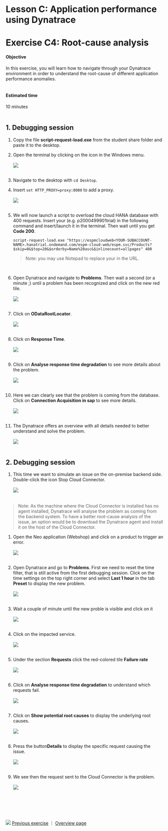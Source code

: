 # Lesson C: Application performance using Dynatrace
# Exercise C4: Root-cause analysis

#### Objective
In this exercise, you will learn how to navigate through your Dynatrace environment in order to understand the root-cause of different application performance anomalies.<br /><br />

#### Estimated time
10 minutes
<br />
<br />

## 1. Debugging session
1. Copy the file **script-request-load.exe** from the student share folder and paste it to the desktop.

1. Open the terminal by clicking on the icon in the Windows menu.<br /><br />
  ![](../../images/c4-terminal-01.png)<br /><br />

1. Navigate to the desktop with `cd Desktop`.

1. Insert `set HTTP_PROXY=proxy:8080` to add a proxy.
<br /><br />
  ![](../../images/c4-terminal-02.png)<br /><br />

1. We will now launch a script to overload the cloud HANA database with 400 requests. Insert your <P-SUBACCOUNT-NAME> (e.g. p2000499901trial) in the following command and insert/launch it in the terminal. Then wait until you get **Code 200**.<br/>

    ```
    script-request-load.exe "https://espmcloudweb<YOUR-SUBACCOUNT-NAME>.hanatrial.ondemand.com/espm-cloud-web/espm.svc/Products?$skip=0&$top=20&$orderby=Name%20asc&$inlinecount=allpages" 400
    ```

    > Note: you may use Notepad to replace your <P-USER> in the URL.
    <br />

1. Open Dynatrace and navigate to **Problems**. Then wait a second (or a minute ;) until a problem has been recognized and click on the new red tile.<br /><br />
  ![](../../images/c4-debug01-01.png)<br /><br />

1. Click on **ODataRootLocator**.<br /><br />
  ![](../../images/c4-debug01-02.png)<br /><br />

1. Click on **Response Time**.<br /><br />
  ![](../../images/c4-debug01-03.png)<br /><br />

1. Click on **Analyse response time degradation** to see more details about the problem.<br /><br />
  ![](../../images/c4-debug01-04.png)<br /><br />

1. Here we can clearly see that the problem is coming from the database. Click on **Connection Acquisition in sap** to see more details.<br /><br />
    ![](../../images/c4-debug01-05.png)<br /><br />

1. The Dynatrace offers an overview with all details needed to better understand and solve the problem.<br /><br />
  ![](../../images/c4-debug01-06.png)<br /><br />


## 2. Debugging session
1. This time we want to simulate an issue on the on-premise backend side. Double-click the icon Stop Cloud Connector.<br /><br />
  ![](../../images/c4-scc-stop.png)<br /><br />

  > Note: As the machine where the Cloud Connector is installed has no agent installed, Dynatrace will analyse the problem as coming from the backend system. To have a better root-cause analysis of the issue, an option would be to download the Dynatrace agent and install it on the host of the Cloud Connector.

1. Open the Neo application (Webshop) and click on a product to trigger an error.<br /><br />
  ![](../../images/c4-scc-stop-app-error.png)<br /><br />

1. Open Dynatrace and go to **Problems**. First we need to reset the time filter, that is still active from the first debugging session. Click on the time settings on the top right corner and select **Last 1 hour** in the tab **Preset** to display the new problem.<br /><br />
  ![](../../images/c4-debug02-01.png)<br /><br />

1. Wait a couple of minute until the new proble is visible and click on it<br /><br />
    ![](../../images/c4-debug02-02.png)<br /><br />

1. Click on the impacted service.<br /><br />
  ![](../../images/c4-debug02-03.png)<br /><br />

1. Under the section **Requests** click the red-colored tile **Failure rate**<br /><br />
  ![](../../images/c4-debug02-04.png)<br /><br />

1. Click on **Analyse response time degradation** to understand which requests fail.<br /><br />
  ![](../../images/c4-debug02-05.png)<br /><br />

1. Click on **Show potential root causes** to display the underlying root causes.<br /><br />
  ![](../../images/c4-debug02-06.png)<br /><br />

1. Press the button**Details** to display the specific request causing the issue.<br /><br />
  ![](../../images/c4-debug02-07.png)<br /><br />

1. We see then the request sent to the Cloud Connector is the problem.<br /><br />
  ![](../../images/c4-debug02-08.png)<br /><br />

  <br /><br /><br />

![](../../images/nav.png) [Previous exercise](../C3/README.md) ｜ [Overview page](../../README.md)
